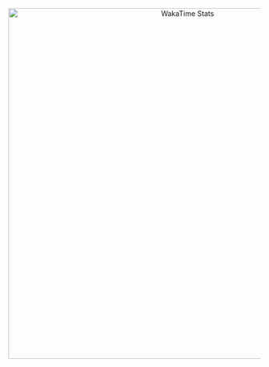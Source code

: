 <div align="center">
  <img src="https://wakatime.com/share/@018e6230-2deb-46cc-86ee-071ea0c2a5d1/6004f0db-6602-4f77-a567-e514d404b12c.svg" alt="WakaTime Stats" width="700" height="auto" />
</div>
